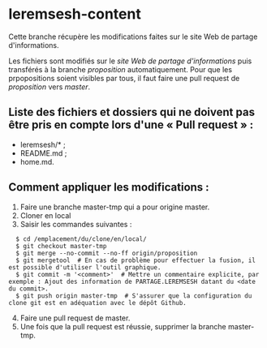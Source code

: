# leremsesh-content
Cette branche récupère les modifications faites sur le site Web de partage d'informations.

Les fichiers sont modifiés sur le *site Web de partage d'informations* puis transférés à la branche *proposition* automatiquement. Pour que les prpopositions soient visibles par tous, il faut faire une pull request de *proposition* vers *master*.

## Liste des fichiers et dossiers qui ne doivent pas être pris en compte lors d'une « Pull request » :
* leremsesh/* ;
* README.md ;
* home.md.

## Comment appliquer les modifications :
1. Faire une branche master-tmp qui a pour origine master.
2. Cloner en local
3. Saisir les commandes suivantes :
```
  $ cd /emplacement/du/clone/en/local/
  $ git checkout master-tmp
  $ git merge --no-commit --no-ff origin/proposition
  $ git mergetool  # En cas de problème pour effectuer la fusion, il est possible d'utiliser l'outil graphique.
  $ git commit -m '<comment>'  # Mettre un commentaire explicite, par exemple : Ajout des information de PARTAGE.LEREMSESH datant du <date du commit>.
  $ git push origin master-tmp  # S'assurer que la configuration du clone git est en adéquation avec le dépôt Github.
```
4. Faire une pull request de master.
5. Une fois que la pull request est réussie, supprimer la branche master-tmp.
